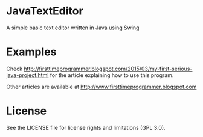 # JavaTextEditor
A simple basic text editor written in Java using Swing

# Examples
Check http://firsttimeprogrammer.blogspot.com/2015/03/my-first-serious-java-project.html for the article explaining how to use this program.

Other articles are available at http://www.firsttimeprogrammer.blogspot.com

# License
See the LICENSE file for license rights and limitations (GPL 3.0).
